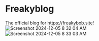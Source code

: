 # Freakyblog
The official blog for https://freakybob.site!
 ![Screenshot 2024-12-05 8 32 04 AM](https://github.com/user-attachments/assets/22cfe335-0f05-406d-b8a8-ba4197964f1b)
![Screenshot 2024-12-05 8 33 03 AM](https://github.com/user-attachments/assets/b2dd34e9-4ee1-4cdd-afe7-44cba73a88d7)
